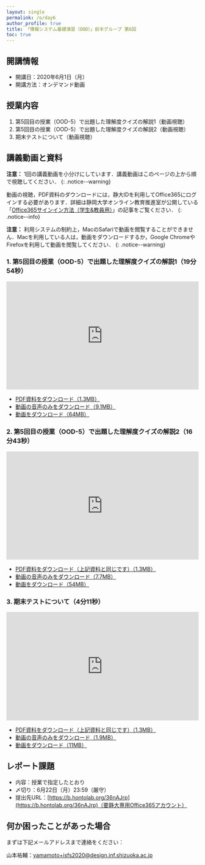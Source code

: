 ```yaml
---
layout: single
permalink: /o/day6
author_profile: true
title: 「情報システム基礎演習（OOD）」前半グループ 第6回
toc: true
---
```


## 開講情報

* 開講日：2020年6月1日（月）
* 開講方法：オンデマンド動画


## 授業内容

1. 第5回目の授業（OOD-5）で出題した理解度クイズの解説1（動画視聴）
2. 第5回目の授業（OOD-5）で出題した理解度クイズの解説2（動画視聴）
3. 期末テストについて（動画視聴）


## 講義動画と資料
**注意：** 1回の講義動画を小分けにしています．講義動画はこのページの上から順で視聴してください．
{: .notice--warning}

動画の視聴，PDF資料のダウンロードには，静大IDを利用してOffice365にログインする必要があります．詳細は静岡大学オンライン教育推進室が公開している「[Office365サインイン方法（学生&教員用）](https://wwp.shizuoka.ac.jp/online-education/office365%e3%82%b5%e3%82%a4%e3%83%b3%e3%82%a4%e3%83%b3%ef%bc%86-ms-stream%e8%a6%96%e8%81%b4%e6%96%b9%e6%b3%95%ef%bc%88%e5%ad%a6%e7%94%9f%e6%95%99%e5%93%a1%e7%94%a8%ef%bc%89/)」の記事をご覧ください．
{: .notice--info}

**注意：** 利用システムの制約上，MacのSafariで動画を閲覧することができません．Macを利用している人は，動画をダウンロードするか，Google ChromeやFirefoxを利用して動画を閲覧してください．
{: .notice--warning}


### 1. 第5回目の授業（OOD-5）で出題した理解度クイズの解説1（19分54秒）

<div style='max-width: 640px'><div style='position: relative; padding-bottom: 56.25%; height: 0; overflow: hidden;'><iframe width="640" height="360" src="https://web.microsoftstream.com/embed/video/ede8c9a2-9da0-4d95-b40d-1b82cc945787?autoplay=false&amp;showinfo=false" allowfullscreen style="border:none; position: absolute; top: 0; left: 0; right: 0; bottom: 0; height: 100%; max-width: 100%;"></iframe></div></div>


* [PDF資料をダウンロード（1.3MB）](https://scii-my.sharepoint.com/:b:/g/personal/yusuke_yamamoto_cii_shizuoka_ac_jp/Ecf3cM219xRFptVjO8zJWloBy0jB-bgyAv13_9jdv-lPvw?e=IUlCkF)
* [動画の音声のみをダウンロード（9.1MB）](https://scii-my.sharepoint.com/:u:/g/personal/yusuke_yamamoto_cii_shizuoka_ac_jp/ETR1qw_05O9MvV41MRlY8HkBfUS9sgma1taOxulMUMlJlg?e=FQ5KpV)
* [動画をダウンロード（64MB）](https://scii-my.sharepoint.com/:v:/g/personal/yusuke_yamamoto_cii_shizuoka_ac_jp/EWnLVsfskA1DsNWMCMBe5CwBFtUGkHatH5HrBLCT85MGFA?e=szbWhq)


### 2. 第5回目の授業（OOD-5）で出題した理解度クイズの解説2（16分43秒）

<div style='max-width: 640px'><div style='position: relative; padding-bottom: 56.25%; height: 0; overflow: hidden;'><iframe width="640" height="360" src="https://web.microsoftstream.com/embed/video/680c86c3-6051-4b7b-bd20-1b9057684a60?autoplay=false&amp;showinfo=false" allowfullscreen style="border:none; position: absolute; top: 0; left: 0; right: 0; bottom: 0; height: 100%; max-width: 100%;"></iframe></div></div>

* [PDF資料をダウンロード（上記資料と同じです）（1.3MB）](https://scii-my.sharepoint.com/:b:/g/personal/yusuke_yamamoto_cii_shizuoka_ac_jp/Ecf3cM219xRFptVjO8zJWloBy0jB-bgyAv13_9jdv-lPvw?e=IUlCkF)
* [動画の音声のみをダウンロード（7.7MB）](https://scii-my.sharepoint.com/:u:/g/personal/yusuke_yamamoto_cii_shizuoka_ac_jp/ESk42FsveyZLp1Ghmqy0_ysBBb9QkBeQPXVuRYnbBQPZKg?e=C8QU6m)
* [動画をダウンロード（54MB）](https://scii-my.sharepoint.com/:v:/g/personal/yusuke_yamamoto_cii_shizuoka_ac_jp/ESyUKk23g3hMuD0DT91V8TUBtgBwYJ3ptardIIaOwYujdw?e=lwpJHa)



### 3. 期末テストについて（4分11秒）

<div style='max-width: 640px'><div style='position: relative; padding-bottom: 56.25%; height: 0; overflow: hidden;'><iframe width="640" height="360" src="https://web.microsoftstream.com/embed/video/c0f83cb2-66cb-46c1-8a4b-469e1b46b733?autoplay=false&amp;showinfo=false" allowfullscreen style="border:none; position: absolute; top: 0; left: 0; right: 0; bottom: 0; height: 100%; max-width: 100%;"></iframe></div></div>

* [PDF資料をダウンロード（上記資料と同じです）（1.3MB）](https://scii-my.sharepoint.com/:b:/g/personal/yusuke_yamamoto_cii_shizuoka_ac_jp/Ecf3cM219xRFptVjO8zJWloBy0jB-bgyAv13_9jdv-lPvw?e=IUlCkF)
* [動画の音声のみをダウンロード（1.9MB）](https://scii-my.sharepoint.com/:u:/g/personal/yusuke_yamamoto_cii_shizuoka_ac_jp/ET8Mt3OJvuNGmHBEtlW03icBhjZWa3Zvp1zmXFv5gMwMBA?e=wamdpi)
* [動画をダウンロード（11MB）](https://scii-my.sharepoint.com/:v:/g/personal/yusuke_yamamoto_cii_shizuoka_ac_jp/ERbzl9VRd8FNiA6vGv6LEC4BSql_NEe08Wu6nlM42xgplQ?e=wnSMxb)



## レポート課題
* 内容：授業で指定したとおり
* 〆切り：6月22日（月）23:59（厳守）
* 提出先URL：[https://b.hontolab.org/36nAJrp](https://b.hontolab.org/36nAJrp)（要静大専用Office365アカウント）


## 何か困ったことがあった場合
まずは下記メールアドレスまで連絡をください：

山本祐輔：yamamoto+isfs2020@design.inf.shizuoka.ac.jp


